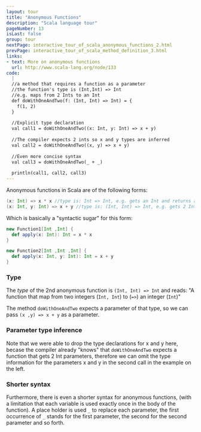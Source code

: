 ```yaml
---
layout: tour
title: "Anonymous Functions"
description: "Scala language tour"
pageNumber: 13
isLast: false
group: tour
nextPage: interactive_tour_of_scala_anonymous_functions_2.html
prevPage: interactive_tour_of_scala_method_definition_3.html
links:
- text: More on anonymous functions 
  url: http://www.scala-lang.org/node/133
code:
  |
  //a method that requires a function as a parameter  
  //the function's type is (Int,Int) => Int  
  //e.g. maps from 2 Ints to an Int  
  def doWithOneAndTwo(f: (Int, Int) => Int) = {  
    f(1, 2)  
  }  
  
  //Explicit type declaration  
  val call1 = doWithOneAndTwo((x: Int, y: Int) => x + y)  
  
  //The compiler expects 2 ints so x and y types are inferred  
  val call2 = doWithOneAndTwo((x, y) => x + y)  
  
  //Even more concise syntax  
  val call3 = doWithOneAndTwo(_ + _)  
  
  println(call1, call2, call3)  
---
```


Anonymous functions in Scala are of the following forms:

```scala
(x: Int) => x * x //type is: Int => Int, e.g. gets an Int and returns an Int
(x: Int, y: Int) => x + y //type is: (Int, Int) => Int, e.g. gets 2 Ints and returns an Int
```

Which is basically a "syntactic sugar" for this form:

```scala
new Function1[Int ,Int] {
  def apply(x: Int): Int = x * x
}

new Function2[Int ,Int ,Int] {
  def apply(x: Int, y: Int): Int = x + y
}
```

### Type 

The *type* of the 2nd anonymous function is `(Int, Int) => Int` and reads: "A function that map from two integers (`Int, Int`) to (`=>`) an integer (`Int`)"
 
The method `doWithOneAndTwo` expects a parameter of that type, so we can pass `(x ,y) => x + y` as a parameter.

### Parameter type inference

Note that we were able to drop the type declarations for x and y here, becase the compiler already "knows" that `doWithOneAndTwo` expects a function that gets 2 Int parameters, therefore we can omit the type information for the parameters x and y in the second call in the example on the left.

### Shorter syntax
Furthermore, there is even a shorter syntax for anonymous functions, (with a limitation that each variable is used exactly once in the body of the function). A place holder is used `_` to replace each parameter, the first occurrence of `_` stands for the first parameter, the second for the second parameter and so forth. 
